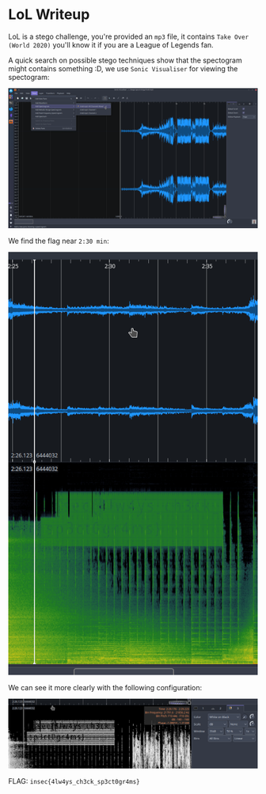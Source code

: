 # LoL Writeup

LoL is a stego challenge, you're provided an `mp3` file, it contains `Take Over (World 2020)` you'll know it if you are a League of Legends fan.

A quick search on possible stego techniques show that the spectogram might contains something :D, we use `Sonic Visualiser` for viewing the spectogram:

![](sonic_visualiser_1.png)

We find the flag near `2:30 min`:

![](sonic_visualiser_2.png)

We can see it more clearly with the following configuration:

![](sonic_visualiser_3.png)

FLAG: `insec{4lw4ys_ch3ck_sp3ct0gr4ms}`
